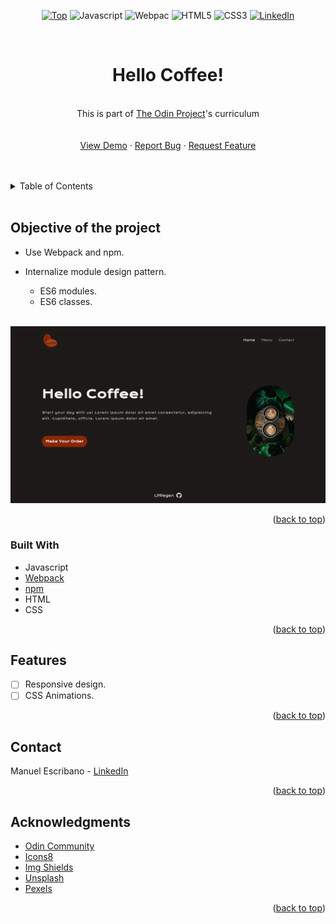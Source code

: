 <div id="top" align="center">

[![Top][top-shield]][top-url]
![Javascript][js-shield]
![Webpac][webpack-shield]
![HTML5][html-shield]
![CSS3][css-shield]
[![LinkedIn][linkedin-shield]][linkedin-url]

</div>

<br />
<div align="center">
<h1 align="center">Hello Coffee!</h3>

  <p align="center">
      <br />
    This is part of <a href="https://www.theodinproject.com/">The Odin Project</a>'s curriculum
    <br />
    <br />
    <br />
    <a href="https://lpregen.github.io/restaurant/">View Demo</a>
    ·
    <a href="https://github.com/LPRegen/restaurant/issues">Report Bug</a>
    ·
    <a href="https://github.com/LPRegen/restaurant/issues">Request Feature</a>
    <br />
    <br />
    <br />

  </p>
</div>

<details>
  <summary>Table of Contents</summary>
  <ol>
    <li>
      <a href="#about-of-the-project">Objective of the project</a>
      <ul>
        <li><a href="#built-with">Built With</a></li>
      </ul>
    </li>
    <li><a href="#features">Features</a></li>
    <li><a href="#contact">Contact</a></li>
    <li><a href="#acknowledgments">Acknowledgments</a></li>
  </ol>
</details>
    <br />

## Objective of the project

- Use Webpack and npm.
- Internalize module design pattern.

  - ES6 modules.
  - ES6 classes.

  <br />

[![Product Name Screen Shot][product-screenshot]](https://github.com/LPRegen/restaurant/blob/main/image/restaurant-home.png)

<p align="right">(<a href="#top">back to top</a>)</p>

### Built With

- Javascript
- [Webpack](https://webpack.js.org/)
- [npm](https://www.npmjs.com/)
- HTML
- CSS

<p align="right">(<a href="#top">back to top</a>)</p>

## Features

- [ ] Responsive design.
- [ ] CSS Animations.

<p align="right">(<a href="#top">back to top</a>)</p>

## Contact

Manuel Escribano - [LinkedIn](https://www.linkedin.com/in/manuel-escribano-639199151/)

<p align="right">(<a href="#top">back to top</a>)</p>

## Acknowledgments

- [Odin Community](https://www.theodinproject.com/)
- [Icons8](https://icons8.com/)
- [Img Shields](https://shields.io/)
- [Unsplash](https://unsplash.com/)
- [Pexels](https://pexels.com/)

<p align="right">(<a href="#top">back to top</a>)</p>

[linkedin-shield]: https://img.shields.io/badge/-LinkedIn-black.svg?style=for-the-badge&logo=linkedin&colorB=555
[linkedin-url]: https://www.linkedin.com/in/manuel-escribano-639199151/
[product-screenshot]: ./image/restaurant-home.png
[top-shield]: https://img.shields.io/badge/TOP-The%20Odin%20Project-orange?style=for-the-badge
[top-url]: https://www.theodinproject.com/
[js-shield]: https://img.shields.io/badge/javascript-%23323330.svg?style=for-the-badge&logo=javascript&logoColor=%23F7DF1E
[html-shield]: https://img.shields.io/badge/html5-%23E34F26.svg?style=for-the-badge&logo=html5&logoColor=white
[css-shield]: https://img.shields.io/badge/css3-%231572B6.svg?style=for-the-badge&logo=css3&logoColor=white?
[webpack-shield]: https://img.shields.io/badge/Webpack-blue?style=for-the-badge&logo=appveyor
